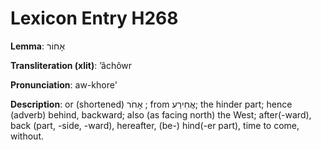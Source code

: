 # Lexicon Entry H268

**Lemma**: אָחוֹר

**Transliteration (xlit)**: ʼâchôwr

**Pronunciation**: aw-khore'

**Description**:
or (shortened) אָחֹר ; from אֲחִירַע; the hinder part; hence (adverb) behind, backward; also (as facing north) the West; after(-ward), back (part, -side, -ward), hereafter, (be-) hind(-er part), time to come, without.
